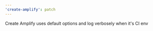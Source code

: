 ```yaml
---
'create-amplify': patch
---
```


Create Amplify uses default options and log verbosely when it's CI env

